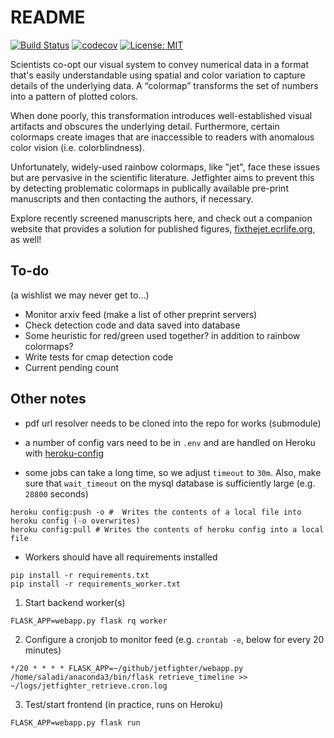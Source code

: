 README
======

[![Build Status](https://travis-ci.org/smsaladi/jetfighter.svg?branch=master)](https://travis-ci.org/smsaladi/jetfighter)
[![codecov](https://codecov.io/gh/smsaladi/jetfighter/branch/master/graph/badge.svg)](https://codecov.io/gh/smsaladi/jetfighter)
[![License: MIT](https://img.shields.io/badge/License-MIT-yellow.svg)](https://opensource.org/licenses/MIT)

Scientists co-opt our visual system to convey numerical data in a format that's easily understandable using spatial and color variation to capture details of the underlying data. A “colormap” transforms the set of numbers into a pattern of plotted colors. 

When done poorly, this transformation introduces well-established visual artifacts and obscures the underlying detail. Furthermore, certain colormaps create images that are inaccessible to readers with anomalous color vision (i.e. colorblindness). 

Unfortunately, widely-used rainbow colormaps, like "jet", face these issues but are pervasive in the scientific literature. Jetfighter aims to prevent this by detecting problematic colormaps in publically available pre-print manuscripts and then contacting the authors, if necessary. 

Explore recently screened manuscripts here, and check out a companion website that provides a solution for published figures, [fixthejet.ecrlife.org](fixthejet.ecrlife.org), as well!


## To-do 
(a wishlist we may never get to...)

* Monitor arxiv feed (make a list of other preprint servers)
* Check detection code and data saved into database
* Some heuristic for red/green used together? in addition to rainbow colormaps?
* Write tests for cmap detection code
* Current pending count

## Other notes

* pdf url resolver needs to be cloned into the repo for works (submodule)

* a number of config vars need to be in `.env` and are handled on Heroku with [heroku-config](https://github.com/xavdid/heroku-config)

* some jobs can take a long time, so we adjust `timeout` to `30m`. Also, make sure that `wait_timeout` on the mysql database is sufficiently large (e.g. `28800` seconds)

```shell
heroku config:push -o #  Writes the contents of a local file into heroku config (-o overwrites)
heroku config:pull # Writes the contents of heroku config into a local file
```

* Workers should have all requirements installed
```shell
pip install -r requirements.txt
pip install -r requirements_worker.txt
```

1. Start backend worker(s)

```shell
FLASK_APP=webapp.py flask rq worker
```

2. Configure a cronjob to monitor feed (e.g. `crontab -e`, below for every 20 minutes)
```shell
*/20 * * * * FLASK_APP=~/github/jetfighter/webapp.py /home/saladi/anaconda3/bin/flask retrieve_timeline >> ~/logs/jetfighter_retrieve.cron.log
```

3. Test/start frontend (in practice, runs on Heroku)
```shell
FLASK_APP=webapp.py flask run
```
